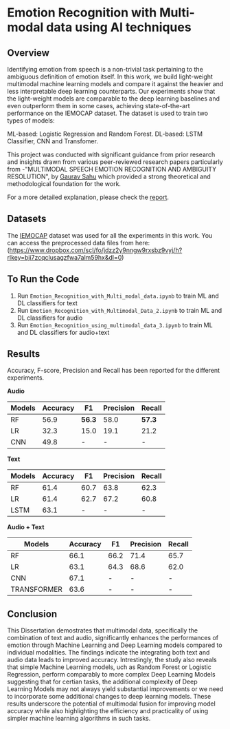 # Emotion Recognition with Multi-modal data using AI techniques
## Overview
Identifying emotion from speech is a non-trivial task pertaining to the ambiguous definition of emotion itself. In this work, we build light-weight multimodal machine learning models and compare it against the heavier and less interpretable deep learning counterparts. Our experiments show that the light-weight models are comparable to the deep learning baselines and even outperform them in some cases, achieving state-of-the-art performance on the IEMOCAP dataset.
The dataset is used to train two types of models:

ML-based: Logistic Regression and Random Forest.
DL-based: LSTM Classifier, CNN and Transfomer.

This project was conducted with significant guidance from prior research and insights drawn from various peer-reviewed research papers particularly from -"MULTIMODAL SPEECH EMOTION RECOGNITION AND AMBIGUITY RESOLUTION", by [Gaurav Sahu](https://github.com/Anshika101/Minor_Dissertation/blob/main/Paper%20Review.pdf) which provided a strong theoretical and methodological foundation for the work.

For a more detailed explanation, please check the [report](https://github.com/Anshika101/Minor_Dissertation/blob/main/Report%20(1).pdf).
## Datasets
The [IEMOCAP](https://github.com/Anshika101/Minor_Dissertation/blob/main/IEMOCAP.pdf) dataset was used for all the experiments in this work.
You can access the preprocessed data files from here:
(https://www.dropbox.com/scl/fo/jdzz2y9nngw9rxsbz9vyj/h?rlkey=bji7zcqclusagzfwa7alm59hx&dl=0)
## To Run the Code
1. Run `Emotion_Recognition_with_Multi_modal_data.ipynb` to train ML and DL classifiers for text
2. Run `Emotion_Recognition_with_Multimodal_Data_2.ipynb` to train ML and DL classifiers for audio
3. Run `Emotion_Recognition_using_multimodal_data_3.ipynb` to train ML and DL classifiers for audio+text
## Results
Accuracy, F-score, Precision and Recall has been reported for the different experiments.

**Audio**

Models | Accuracy | F1 | Precision | Recall
---|---|---|---|---
RF | 56.9 | **56.3** | 58.0 | **57.3**
LR | 32.3 | 15.0 | 19.1 | 21.2
CNN | 49.8 | - | - | -

**Text**

Models | Accuracy | F1 | Precision | Recall
---|---|---|---|---
RF | 61.4 | 60.7 | 63.8 | 62.3
LR | 61.4 | 62.7 | 67.2 | 60.8
LSTM | 63.1 | - | - | -

**Audio + Text**

Models | Accuracy | F1 | Precision | Recall
---|---|---|---|---
RF | 66.1 | 66.2 | 71.4 | 65.7
LR | 63.1 | 64.3 | 68.6 | 62.0
CNN | 67.1 | - | - | -
TRANSFORMER | 63.6 | - | - | -
## Conclusion
This Dissertation demostrates that multimodal data, specifically the combination of text and audio, significantly enhances the performances of emotion through Machine Learning and Deep Learning models compared to individual modalities.
The findings indicate the integrating both text and audio data leads to improved accuracy. Intrestingly, the study also reveals that simple Machine Learning models, uch as Random Forest or Logistic Regression, perform comparably to more complex Deep Learning Models suggesting that for certian tasks, the additional complexity of Deep Learning Models may not always yield substantial improvements or we need to incorporate some additional changes to deep learning models.
These results underscore the potential of multimodal fusion for improving model accuracy while also highlighting the efficiency and practicality of using simpler machine learning algorithms in such tasks. 

